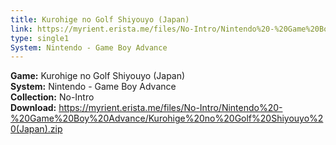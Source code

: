 ```yaml
---
title: Kurohige no Golf Shiyouyo (Japan)
link: https://myrient.erista.me/files/No-Intro/Nintendo%20-%20Game%20Boy%20Advance/Kurohige%20no%20Golf%20Shiyouyo%20(Japan).zip
type: single1
System: Nintendo - Game Boy Advance
---
```

<b>Game:</b> Kurohige no Golf Shiyouyo (Japan)<br>
<b>System:</b> Nintendo - Game Boy Advance<br>
<b>Collection:</b> No-Intro<br>
<b>Download:</b> https://myrient.erista.me/files/No-Intro/Nintendo%20-%20Game%20Boy%20Advance/Kurohige%20no%20Golf%20Shiyouyo%20(Japan).zip